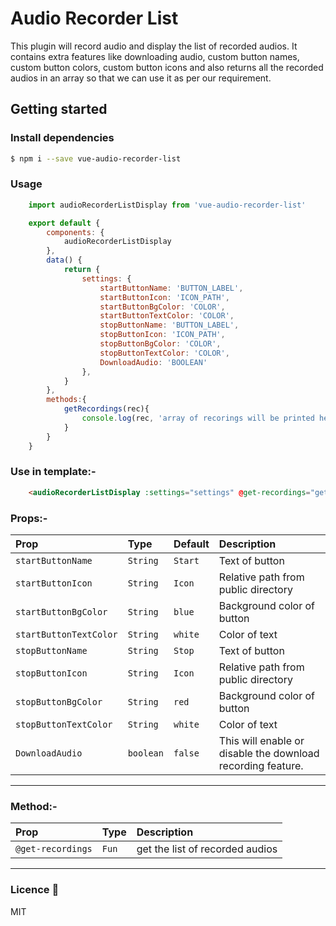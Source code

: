 
# Audio Recorder List

This plugin will record audio and display the list of recorded audios. It contains extra features like downloading audio, custom button names, custom button colors, custom button icons and also returns all the recorded audios in an array so that we can use it as per our requirement.

## Getting started

### Install dependencies

```sh
$ npm i --save vue-audio-recorder-list
```

### Usage

```js
    import audioRecorderListDisplay from 'vue-audio-recorder-list'

    export default {
        components: {
            audioRecorderListDisplay
        },
        data() {
            return {
                settings: {
                    startButtonName: 'BUTTON_LABEL',
                    startButtonIcon: 'ICON_PATH',
                    startButtonBgColor: 'COLOR',
                    startButtonTextColor: 'COLOR',
                    stopButtonName: 'BUTTON_LABEL',
                    stopButtonIcon: 'ICON_PATH',
                    stopButtonBgColor: 'COLOR',
                    stopButtonTextColor: 'COLOR',
                    DownloadAudio: 'BOOLEAN'
                },
            }
        },
        methods:{
            getRecordings(rec){
                console.log(rec, 'array of recorings will be printed here and you can use it')
            }
        }
    }
```
 
###  Use in template:-

```html
    <audioRecorderListDisplay :settings="settings" @get-recordings="getRecordings"/>
```
### Props:-

| Prop  | Type  | Default | Description |
|:--------- | :---- | :----   |:----  |
| `startButtonName` | `String` | `Start` | Text of button
| `startButtonIcon` | `String` | `Icon` | Relative path from public directory
| `startButtonBgColor` | `String` | `blue` | Background color of button
| `startButtonTextColor` | `String` | `white` | Color of text
| `stopButtonName` | `String` | `Stop` | Text of button
| `stopButtonIcon` | `String` | `Icon` | Relative path from public directory
| `stopButtonBgColor` | `String` | `red` | Background color of button
| `stopButtonTextColor` | `String` | `white` | Color of text
| `DownloadAudio` | `boolean` | `false` | This will enable or disable the download recording feature.
----

### Method:-

| Prop  | Type  | Description |
|:--------- | :---- |:----  |
| `@get-recordings` | `Fun` | get the list of recorded audios
----

### Licence 📜
MIT
